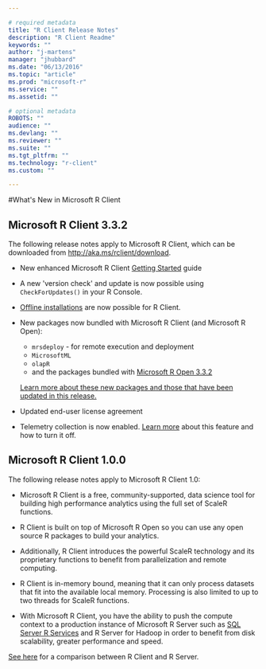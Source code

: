 ```yaml
---

# required metadata
title: "R Client Release Notes"
description: "R Client Readme"
keywords: ""
author: "j-martens"
manager: "jhubbard"
ms.date: "06/13/2016"
ms.topic: "article"
ms.prod: "microsoft-r"
ms.service: ""
ms.assetid: ""

# optional metadata
ROBOTS: ""
audience: ""
ms.devlang: ""
ms.reviewer: ""
ms.suite: ""
ms.tgt_pltfrm: ""
ms.technology: "r-client"
ms.custom: ""

---
```


#What's New in Microsoft R Client

## Microsoft R Client 3.3.2

The following release notes apply to Microsoft R Client, which can be downloaded from http://aka.ms/rclient/download.

+ New enhanced Microsoft R Client [Getting Started](../r-client-get-started.md) guide
+ A new 'version check' and update is now possible using `CheckForUpdates()` in your R Console.  
+ [Offline installations](../r-client-get-started.md#installrclient) are now possible for R Client.
+ New packages now bundled with Microsoft R Client (and Microsoft R Open):
  + `mrsdeploy` - for remote execution and deployment
  + `MicrosoftML`
  + `olapR`
  + and the packages bundled with [Microsoft R Open 3.3.2](https://mran.microsoft.com/rro/installed/#enhance)

  [Learn more about these new packages and those that have been updated in this release.](../rserver-whats-new.md)
+ Updated end-user license agreement
+ Telemetry collection is now enabled. [Learn more](../rserver-optout-telemetry.md) about this feature and how to turn it off.
 
## Microsoft R Client 1.0.0

The following release notes apply to Microsoft R Client 1.0:

+ Microsoft R Client is a free, community-supported, data science tool for building high performance analytics using the full set of ScaleR functions.  

+ R Client is built on top of Microsoft R Open so you can use any open source R packages to build your analytics. 

+ Additionally, R Client introduces the powerful ScaleR technology and its proprietary functions to benefit from parallelization and remote computing. 

+ R Client is in-memory bound, meaning that it can only process datasets that fit into the available local memory. Processing is also limited to up to two threads for ScaleR functions.

+ With Microsoft R Client, you have the ability to push the compute context to a production instance of Microsoft R Server such as [SQL Server R Services](https://msdn.microsoft.com/en-us/library/mt604845.aspx) and R Server for Hadoop in order to benefit from disk scalability, greater performance and speed. 

[See here](../microsoft-r-getting-started.md#compare-prods) for a comparison between R Client and R Server. 